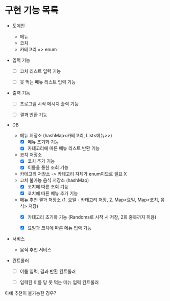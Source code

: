 # 구현 기능 목록

- 도메인
  - 메뉴
  - 코치
  - 카테고리 => enum


- 입력 기능
  - [ ] 코치 리스트 입력 기능
  - [ ] 못 먹는 메뉴 리스트 입력 기능


- 출력 기능
  - [ ] 프로그램 시작 메시지 출력 기능
  - [ ] 결과 반환 기능


- DB
  - 메뉴 저장소 (hashMap<카테고리, List<메뉴>>)
    - [X] 메뉴 초기화 기능 
    - [X] 카테고리에 따른 메뉴 리스트 반환 기능
  - 코치 저장소
    - [X] 코치 추가 기능
    - [X] 이름을 통한 조회 기능
  - 카테고리 저장소 -> 카테고리 자체가 enum이므로 필요 X
  - 코치 불가능 음식 저장소 (hashMap)
    - [X] 코치에 따른 조회 기능
    - [X] 코치에 따른 메뉴 추가 기능
  - 메뉴 추천 결과 저장소 (1. 요일 - 카테고리 저장, 2. Map<요일, Map<코치, 음식> 저장)
    - [X] 카테고리 초기화 기능 (Randoms로 시작 시 저장, 2회 중복까지 허용)
    - [X] 요일과 코치에 따른 메뉴 입력 기능


- 서비스
  - 음식 추천 서비스


- 컨트롤러
  - [ ] 이름 입력, 결과 반환 컨트롤러
  - [ ] 입력된 이름 당 못 먹는 메뉴 입력 컨트롤러



아예 추천이 불가능한 경우?
